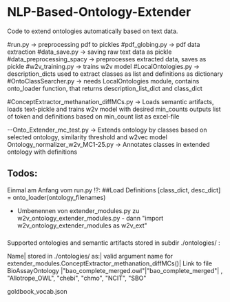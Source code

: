 # NLP-Based-Ontology-Extender
 Code to extend ontologies automatically based on text data.


#run.py -> preprocessing pdf to pickles
#pdf_globing.py -> pdf data extraction
#data_save.py -> saving raw text data as pickle
#data_preprocessing_spacy -> preprocesses extracted data, saves as pickle
#w2v_training.py -> trains w2v model
#LocalOntologies.py -> description_dicts used to extract classes as list and definitions as dictionary
#OntoClassSearcher.py -> needs LocalOntologies module, contains onto_loader function, that returns description_list_dict and class_dict

#ConceptExtractor_methanation_diffMCs.py -> Loads semantic artifacts, loads text-pickle and trains w2v model with desired min_counts outputs list of token and definitions based on min_count list as excel-file

--Onto_Extender_mc_test.py -> Extends ontology by classes based on selected ontology, similarity threshold and w2vec model 
Ontology_normalizer_w2v_MC1-25.py -> Annotates classes in extended ontology with definitions

## Todos: 

Einmal am Anfang vom run.py !?:
##Load Definitions 
[class_dict, desc_dict] = onto_loader(ontology_filenames)

- Umbenennen von extender_modules.py zu w2v_ontology_extender_modules.py - dann "import w2v_ontology_extender_modules as w2v_ext"

#####

Supported ontologies and semantic artifacts stored in subdir ./ontologies/ :

Name| stored in ./ontologies/ as:| valid argument name for extender_modules.ConceptExtractor_methanation_diffMCs()| Link to file 
BioAssayOntology |"bao_complete_merged.owl"|"bao_complete_merged"|
, "Allotrope_OWL", "chebi", "chmo", "NCIT", "SBO"

goldbook_vocab.json

